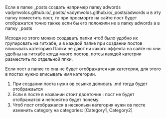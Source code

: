 Если в папке _posts создать например папку adwords
vadymvolos.github.io/_posts/
vadymvolos.github.io/_posts/adwords
и в эту папку поместить пост, то при просморте на сайте пост будет отображатся 
точно также если бы его положили не в папку adwords а в папку _posts

Исходя из этого можно создавать папки чтоб было удобно их групировать на гитхабе, и в каждой папке при создании постов вписывать категорию
Папки не дают ни какого эффекта на сайте но они удобны на гитхабе когда много постов, потсы каждой категрии разместить по отдельной ппки.

Если пост в папке то она не будет отображатся как категория, для этого в постах нужно вписывать имя категории.

1. При создании поста нужн ов ссылке дописать .md тогда будет отображаьтся
2. Если в посте в названии стоит двоеточие : пост не будет отображатся и непонятно будет почему.
3. Чтоб пост отображался в нескольки категория нужн ов посте изменить category на categories: [Category1, Category2]
